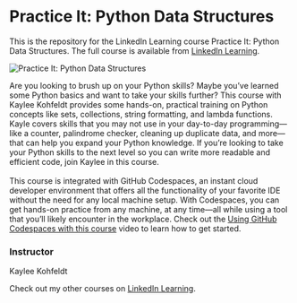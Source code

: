 # Practice It: Python Data Structures 
This is the repository for the LinkedIn Learning course Practice It: Python Data Structures. The full course is available from [LinkedIn Learning][lil-course-url].

![Practice It: Python Data Structures ][lil-thumbnail-url]

Are you looking to brush up on your Python skills? Maybe you’ve learned some Python basics and want to take your skills further? This course with Kaylee Kohfeldt provides some hands-on, practical training on Python concepts like sets, collections, string formatting, and lambda functions. Kayle covers skills that you may not use in your day-to-day programming—like a counter, palindrome checker, cleaning up duplicate data, and more—that can help you expand your Python knowledge. If you’re looking to take your Python skills to the next level so you can write more readable and efficient code, join Kaylee in this course.<br><br>This course is integrated with GitHub Codespaces, an instant cloud developer environment that offers all the functionality of your favorite IDE without the need for any local machine setup. With Codespaces, you can get hands-on practice from any machine, at any time—all while using a tool that you’ll likely encounter in the workplace. Check out the [Using GitHub Codespaces with this course][gcs-video-url] video to learn how to get started.

### Instructor

Kaylee Kohfeldt

Check out my other courses on [LinkedIn Learning](https://www.linkedin.com/learning/instructors/kaylee-kohfeldt?u=104).

[lil-course-url]: https://www.linkedin.com/learning/practice-it-python-data-structures
[lil-thumbnail-url]: https://media.licdn.com/dms/image/D560DAQErSxSAz69Qaw/learning-public-crop_675_1200/0/1666989847354?e=1667952000&v=beta&t=pj95VgrF2Nw2rGjA4PHAa_5O-nSdKMuqyFOm-LLSWpA
[gcs-video-url]: https://www.linkedin.com/learning/practice-it-python-data-structures/using-github-codespaces-with-this-course-16045515
